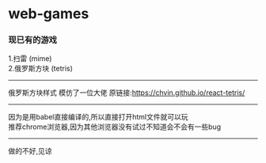 # web-games

### 现已有的游戏
1.扫雷 (mime) <br>
2.俄罗斯方块 (tetris) <br>

---

俄罗斯方块样式 模仿了一位大佬
原链接:https://chvin.github.io/react-tetris/

---

因为是用babel直接编译的,所以直接打开html文件就可以玩<br>
推荐chrome浏览器,因为其他浏览器没有试过不知道会不会有一些bug

---

做的不好,见谅
